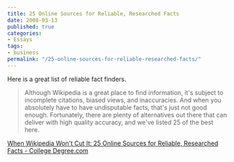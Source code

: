 ```yaml
---
title: 25 Online Sources for Reliable, Researched Facts
date: 2008-03-13
published: true
categories:
- Essays
tags:
- business
permalink: "/25-online-sources-for-reliable-researched-facts/"
---
```

Here is a great list of reliable fact finders.
>Although Wikipedia is a great place to find information, it's subject to incomplete citations, biased views, and inaccuracies. And when you absolutely have to have undisputable facts, that's just not good enough. Fortunately, there are plenty of alternatives out there that can deliver with high quality accuracy, and we've listed 25 of the best here.</blockquote>
<p><a href="http://www.collegedegree.com/library/financial-aid/25-online-resources-for-reliable-researched-facts" rel="nofollow">When Wikipedia Won't Cut It: 25 Online Sources for Reliable, Researched Facts - College Degree.com</a></p>
